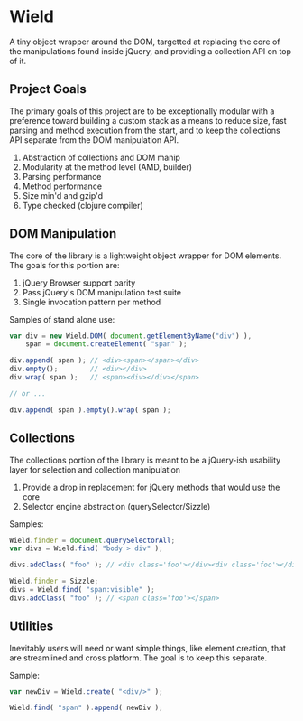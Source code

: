 # Wield

A tiny object wrapper around the DOM, targetted at replacing the core of the manipulations found inside jQuery, and providing a collection API on top of it.

## Project Goals

The primary goals of this project are to be exceptionally modular with a preference toward building a custom stack as a means to reduce size, fast parsing and method execution from the start, and to keep the collections API separate from the DOM manipulation API.

1. Abstraction of collections and DOM manip
2. Modularity at the method level (AMD, builder)
3. Parsing performance
4. Method performance
5. Size min'd and gzip'd
5. Type checked (clojure compiler)

## DOM Manipulation

The core of the library is a lightweight object wrapper for DOM elements. The goals for this portion are:

1. jQuery Browser support parity
2. Pass jQuery's DOM manipulation test suite
3. Single invocation pattern per method

Samples of stand alone use:

```javascript
var div = new Wield.DOM( document.getElementByName("div") ),
	span = document.createElement( "span" );

div.append( span ); // <div><span></span></div>
div.empty();        // <div></div>
div.wrap( span );   // <span><div></div></span>

// or ...

div.append( span ).empty().wrap( span );
```

## Collections

The collections portion of the library is meant to be a jQuery-ish usability layer for selection and collection manipulation

1. Provide a drop in replacement for jQuery methods that would use the core
2. Selector engine abstraction (querySelector/Sizzle)

Samples:

```javascript
Wield.finder = document.querySelectorAll;
var divs = Wield.find( "body > div" );

divs.addClass( "foo" ); // <div class='foo'></div><div class='foo'></div>

Wield.finder = Sizzle;
divs = Wield.find( "span:visible" );
divs.addClass( "foo" ); // <span class='foo'></span>
```

## Utilities

Inevitably users will need or want simple things, like element creation, that are streamlined and cross platform. The goal is to keep this separate.

Sample:

```javascript
var newDiv = Wield.create( "<div/>" );

Wield.find( "span" ).append( newDiv );
```
